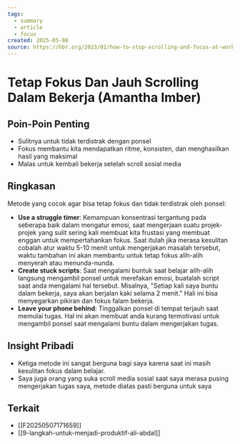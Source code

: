 ```yaml
---
tags:
  - summary
  - article
  - focus
created: 2025-05-08
source: https://hbr.org/2023/02/how-to-stop-scrolling-and-focus-at-work
---
```


# Tetap Fokus Dan Jauh Scrolling Dalam Bekerja (Amantha Imber)

## Poin-Poin Penting

- Sulitnya untuk tidak terdistrak dengan ponsel
- Fokus membantu kita mendapatkan ritme, konsisten, dan menghasilkan hasil yang maksimal
- Malas untuk kembali bekerja setelah scroll sosial media

## Ringkasan

Metode yang cocok agar bisa tetap fokus dan tidak terdistrak oleh ponsel:
- **Use a struggle timer**: Kemampuan konsentrasi tergantung pada seberapa baik dalam mengatur emosi, saat mengerjaan suatu projek-projek yang sulit sering kali membuat kita frustasi yang membuat enggan untuk mempertahankan fokus. Saat itulah jika merasa kesulitan cobalah atur waktu 5-10 menit untuk mengerjakan masalah tersebut, waktu tambahan ini akan membantu untuk tetap fokus alih-alih menyerah atau menunda-nunda.
- **Create stuck scripts**: Saat mengalami buntuk saat belajar alih-alih langsung mengambil ponsel untuk merefakan emosi, buatalah script saat anda mengalami hal tersebut. Misalnya, "Setiap kali saya buntu dalam bekerja, saya akan berjalan kaki selama 2 menit." Hali ini bisa menyegarkan pikiran dan fokus falam bekerja.
- **Leave your phone behind**: Tinggalkan ponsel di tempat terjauh saat memulai tugas. Hal ini akan membuat anda kurang termotivasi untuk mengambil ponsel saat mengalami buntu dalam mengerjakan tugas.

## Insight Pribadi

- Ketiga metode ini sangat berguna bagi saya karena saat ini masih kesulitan fokus dalam belajar.
- Saya juga orang yang suka scroll media sosial saat saya merasa pusing mengerjakan tugas saya, metode diatas pasti berguna untuk saya

## Terkait
- [[F20250507171659]]
- [[9-langkah-untuk-menjadi-produktif-ali-abdal]]